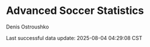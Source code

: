 # Advanced Soccer Statistics
Denis Ostroushko

<!-- gfm -->

Last successful data update: 2025-08-04 04:29:08 CST
